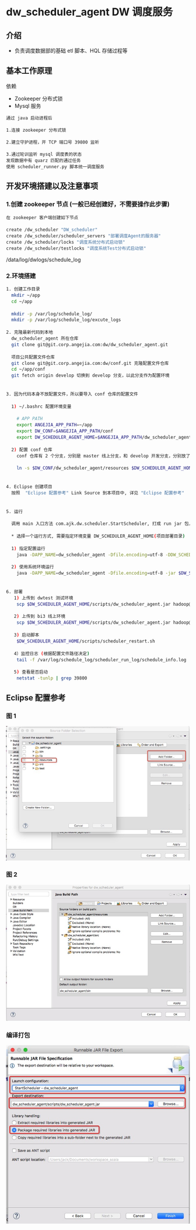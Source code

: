 # dw_scheduler_agent DW 调度服务

## 介绍

- 负责调度数据部的基础 etl 脚本、HQL 存储过程等

## 基本工作原理

依赖
 - Zookeeper 分布式锁
 - Mysql 服务

```
通过 java 启动进程后

1.连接 zookeeper 分布式锁

2.建立守护进程，开 TCP 端口号 39800 监听

3.通过轮训监听 mysql 调度表的状态
发现数据中有 quarz 匹配的通过任务
使用 scheduler_runner.py 脚本统一调度服务

```

## 开发环境搭建以及注意事项

### 1.创建 zookeeper 节点 (一般已经创建好，不需要操作此步骤)

``` sh
在 zookeeper 客户端创建如下节点

create /dw_scheduler "DW_scheduler"
create /dw_scheduler/scheduler_servers "部署调度Agent的服务器"
create /dw_scheduler/locks "调度系统分布式启动锁"
create /dw_scheduler/testlocks "调度系统Test分布式启动锁"

```
/data/log/dwlogs/schedule_log
### 2.环境搭建

``` sh
1. 创建工作目录
  mkdir ~/app
  cd ~/app

  mkdir -p /var/log/schedule_log/
  mkdir -p /var/log/schedule_log/excute_logs

2. 克隆最新代码到本地
  dw_scheduler_agent 所在仓库
  git clone git@git.corp.angejia.com:dw/dw_scheduler_agent.git

  项目公共配置文件仓库
  git clone git@git.corp.angejia.com:dw/conf.git 克隆配置文件仓库
  cd ~/app/conf  
  git fetch origin develop 切换到 develop 分支，以此分支作为配置环境


3. 因为代码本身不放配置文件，所以要导入 conf 仓库的配置文件

  1) ~/.bashrc 配置环境变量

    # APP PATH
    export ANGEJIA_APP_PATH=~/app
    export DW_CONF=$ANGEJIA_APP_PATH/conf
    export DW_SCHEDULER_AGENT_HOME=$ANGEJIA_APP_PATH/dw_scheduler_agent

  2) 配置 conf 仓库
    conf 仓库有 2 个分支，分别是 master 线上分支，和 develop 开发分支，分别放了线上和线下的配置参数, 软链配置目录

    ln -s $DW_CONF/dw_scheduler_agent/resources $DW_SCHEDULER_AGENT_HOME/resources


4. Eclipse 创建项目
  按照  "Eclipse 配置参考" Link Source 到本项目中, 详见 "Eclipse 配置参考"


5. 运行

  调用 main 入口方法 com.ajk.dw.scheduler.StartScheduler, 打成 run jar 包，放在 $DW_SCHEDULER_AGENT_HOME/scripts/dw_scheduler_agent.jar

  * 选择一个运行方式, 需要指定环境变量 DW_SCHEDULER_AGENT_HOME(项目部署目录)

  1) 指定配置运行
    java -DAPP_NAME=dw_scheduler_agent -Dfile.encoding=utf-8 -DDW_SCHEDULER_AGENT_HOME=$DW_SCHEDULER_AGENT_HOME -jar $DW_SCHEDULER_AGENT_HOME/scripts/dw_scheduler_agent.jar

  2) 使用系统环境运行
    java -DAPP_NAME=dw_scheduler_agent -Dfile.encoding=utf-8 -jar $DW_SCHEDULER_AGENT_HOME/scripts/dw_scheduler_agent.jar


6. 部署
   1) 上传到 dwtest 测试环境
    scp $DW_SCHEDULER_AGENT_HOME/scripts/dw_scheduler_agent.jar hadoop@dwtest:/home/hadoop/app/dw_scheduler_agent/scripts/

   2) 上传到 bi3 线上环境
    scp $DW_SCHEDULER_AGENT_HOME/scripts/dw_scheduler_agent.jar hadoop@dw6:/home/hadoop/app/dw_scheduler_agent/scripts/

   3) 启动脚本
    $DW_SCHEDULER_AGENT_HOME/scripts/scheduler_restart.sh

   4）监控日志 (根据配置文件路径决定)
    tail -f /var/log/schedule_log/scheduler_run_log/schedule_info.log

   5) 查看是否启动
    netstat -tunlp | grep 39800

```


## Eclipse 配置参考

### 图 1
![dw_scheduler_agent_conf](imgs/dw_scheduler_agent_conf_1.png)

### 图 2
![dw_scheduler_agent_conf](imgs/dw_scheduler_agent_conf_2.png)


### 编译打包
![dw_scheduler_agent_conf](imgs/package.png)
